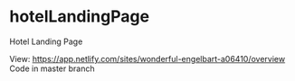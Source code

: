 # hotelLandingPage
Hotel Landing Page

View: https://app.netlify.com/sites/wonderful-engelbart-a06410/overview
Code in master branch
